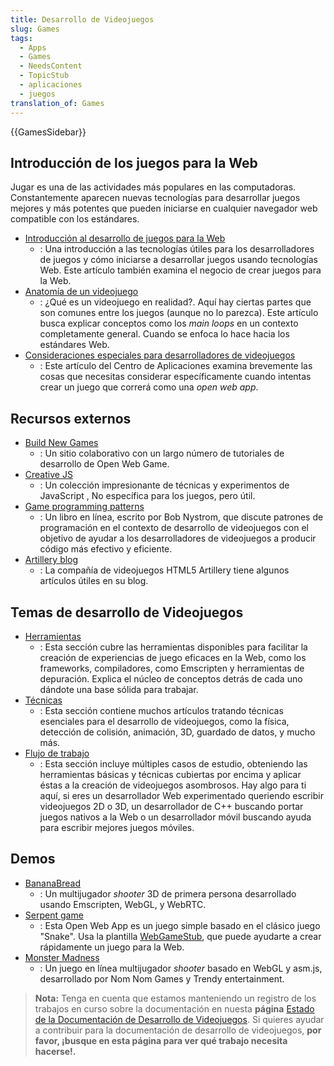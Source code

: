 ```yaml
---
title: Desarrollo de Videojuegos
slug: Games
tags:
  - Apps
  - Games
  - NeedsContent
  - TopicStub
  - aplicaciones
  - juegos
translation_of: Games
---
```


{{GamesSidebar}}

## Introducción de los juegos para la Web

Jugar es una de las actividades más populares en las computadoras. Constantemente aparecen nuevas tecnologías para desarrollar juegos mejores y más potentes que pueden iniciarse en cualquier navegador web compatible con los estándares.

- [Introducción al desarrollo de juegos para la Web](/es/docs/Games/Introduction)
  - : Una introducción a las tecnologías útiles para los desarrolladores de juegos y cómo iniciarse a desarrollar juegos usando tecnologías Web. Este artículo también examina el negocio de crear juegos para la Web.
- [Anatomía de un videojuego](/es/docs/Games/Anatomy_of_a_vIdeo_game)
  - : ¿Qué es un videojuego en realidad?. Aquí hay ciertas partes que son comunes entre los juegos (aunque no lo parezca). Este artículo busca explicar conceptos como los _main loops_ en un contexto completamente general. Cuando se enfoca lo hace hacia los estándares Web.
- [Consideraciones especiales para desarrolladores de videojuegos](/es/docs/Web/Apps/Developing/Games/Special_considerations)
  - : Este artículo del Centro de Aplicaciones examina brevemente las cosas que necesitas considerar específicamente cuando intentas crear un juego que correrá como una _open web app_.

## Recursos externos

- [Build New Games](http://buildnewgames.com/)
  - : Un sitio colaborativo con un largo número de tutoriales de desarrollo de Open Web Game.
- [Creative JS](http://creativejs.com/)
  - : Un colección impresionante de técnicas y experimentos de JavaScript , No específica para los juegos, pero útil.
- [Game programming patterns](http://gameprogrammingpatterns.com/)
  - : Un libro en línea, escrito por Bob Nystrom, que discute patrones de programación en el contexto de desarrollo de videojuegos con el objetivo de ayudar a los desarrolladores de videojuegos a producir código más efectivo y eficiente.
- [Artillery blog](http://blog.artillery.com/)
  - : La compañía de videojuegos HTML5 Artillery tiene algunos artículos útiles en su blog.

## Temas de desarrollo de Videojuegos

- [Herramientas](/es/docs/Games/Tools)
  - : Esta sección cubre las herramientas disponibles para facilitar la creación de experiencias de juego eficaces en la Web, como los frameworks, compiladores, como Emscripten y herramientas de depuración. Explica el núcleo de conceptos detrás de cada uno dándote una base sólida para trabajar.
- [Técnicas](/es/docs/Games/Techniques)
  - : Esta sección contiene muchos artículos tratando técnicas esenciales para el desarrollo de videojuegos, como la física, detección de colisión, animación, 3D, guardado de datos, y mucho más.
- [Flujo de trabajo](/es/docs/Games/Workflows)
  - : Esta sección incluye múltiples casos de estudio, obteniendo las herramientas básicas y técnicas cubiertas por encima y aplicar éstas a la creación de videojuegos asombrosos. Hay algo para ti aquí, si eres un desarrollador Web experimentado queriendo escribir videojuegos 2D o 3D, un desarrollador de C++ buscando portar juegos nativos a la Web o un desarrollador móvil buscando ayuda para escribir mejores juegos móviles.

## Demos

- [BananaBread](/es/demos/detail/bananabread)
  - : Un multijugador _shooter_ 3D de primera persona desarrollado usando Emscripten, WebGL, y WebRTC.
- [Serpent game](/es/docs/Web/Apps/Tutorials/Games/Serpent_game)
  - : Esta Open Web App es un juego simple basado en el clásico juego "Snake". Usa la plantilla [WebGameStub](https://github.com/mozilla/WebGameStub), que puede ayudarte a crear rápidamente un juego para la Web.
- [Monster Madness](https://hacks.mozilla.org/2013/12/monster-madness-creating-games-on-the-web-with-emscripten/)
  - : Un juego en línea multijugador _shooter_ basado en WebGL y asm.js, desarrollado por Nom Nom Games y Trendy entertainment.

> **Nota:** Tenga en cuenta que estamos manteniendo un registro de los trabajos en curso sobre la documentación en nuesta **página** [Estado de la Documentación de Desarrollo de Videojuegos](/es/docs/Games/Doc_Status). Si quieres ayudar a contribuir para la documentación de desarrollo de videojuegos, **por favor, ¡busque en esta página para ver qué trabajo necesita hacerse!.**
